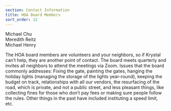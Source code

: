 ```yaml
---
section: Contact Information
title: HOA Board Members
sort_order: 12
---
```


Michael Chu <br />
Meredith Reitz <br />
Michael Henry <br />

The HOA board members are volunteers and your neighbors, so if Krystal can’t help, they are another point of contact. The board meets quarterly and invites all neighbors to attend the meetings via Zoom. Issues that the board commonly addresses: Fixing the gate, painting the gates, hanging the holiday lights (managing the storage of the lights year-round), keeping the budget on track, relationships with all our vendors, the resurfacing of the road, which is private, and not a public street, and less pleasant things, like collecting fines for those who don’t pay fees or making sure people follow the rules. Other things in the past have included instituting a speed limit, etc. 
